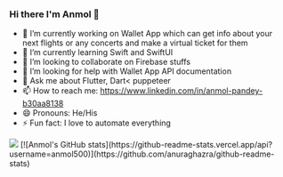 ### Hi there I'm Anmol 👋


- 🔭 I’m currently working on Wallet App which can  get info about your next flights or any concerts and make a virtual ticket for them 
- 🌱 I’m currently learning Swift and SwiftUI
- 👯 I’m looking to collaborate on Firebase stuffs
- 🤔 I’m looking for help with Wallet App API documentation
- 💬 Ask me about Flutter, Dart< puppeteer
- 📫 How to reach me: https://www.linkedin.com/in/anmol-pandey-b30aa8138
- 😄 Pronouns: He/His
- ⚡ Fun fact: I love to automate everything

<img src ="https://github-readme-stats.vercel.app/api?username=anmol500&&show_icons=true&title_color=ffffff&icon_color=bb2acf&text_color=daf7dc&bg_color=151515">
[![Anmol's GitHub stats](https://github-readme-stats.vercel.app/api?username=anmol500)](https://github.com/anuraghazra/github-readme-stats)
